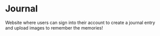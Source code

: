 # Journal
Website where users can sign into their account to create a journal entry and upload images to remember the memories!
